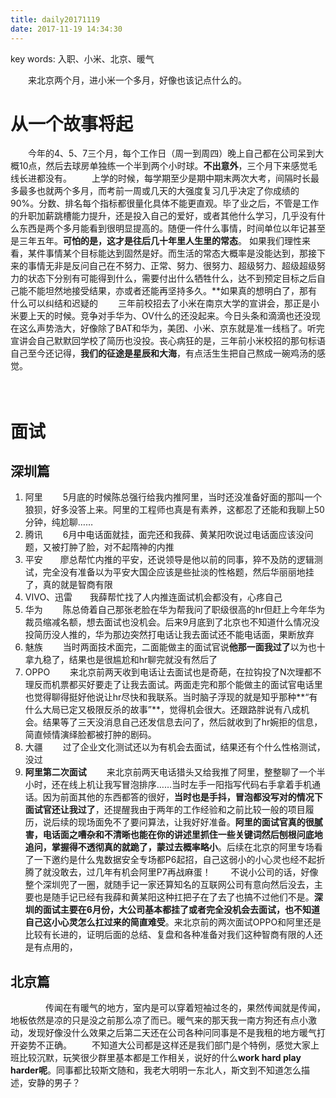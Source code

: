 ```yaml
---
title: daily20171119
date: 2017-11-19 14:34:30
---
```


key words: 入职、小米、北京、暖气

　　来北京两个月，进小米一个多月，好像也该记点什么的。
# 从一个故事将起
　　今年的4、5、7三个月，每个工作日（周一到周四）晚上自己都在公司呆到大概10点，然后去球房单独练一个半到两个小时球。**不出意外**，三个月下来感觉毛线长进都没有。
　　上学的时候，每学期至少是期中期末两次大考，间隔时长最多最多也就两个多月，而考前一周或几天的大强度复习几乎决定了你成绩的90%。分数、排名每个指标都很量化具体不能更直观。毕了业之后，不管是工作的升职加薪跳槽能力提升，还是投入自己的爱好，或者其他什么学习，几乎没有什么东西是两个多月能看到很明显提高的。随便一件什么事情，时间单位以年记甚至是三年五年。**可怕的是，这才是往后几十年里人生里的常态**。
如果我们理性来看，某件事情某个目标能达到固然是好。而生活的常态大概率是没能达到，那接下来的事情无非是反问自己在不努力、正常、努力、很努力、超级努力、超级超级努力的状态下分别有可能得到什么，需要付出什么牺牲什么，达不到预定目标之后自己能不能坦然地接受结果，亦或者还能再坚持多久。**如果真的想明白了，那有什么可以纠结和迟疑的
　　三年前校招去了小米在南京大学的宣讲会，那正是小米要上天的时候。竞争对手华为、OV什么的还没起来。今日头条和滴滴也还没现在这么声势浩大，好像除了BAT和华为，美团、小米、京东就是准一线档了。听完宣讲会自己默默回学校了简历也没投。丧心病狂的是，三年前小米校招的那句标语自己至今还记得，**我们的征途是星辰和大海**，有点活生生把自己熬成一碗鸡汤的感觉。

　　
# 面试

## 深圳篇
1. 阿里　　 5月底的时候陈总强行给我内推阿里，当时还没准备好面的那叫一个狼狈，好多没答上来。阿里的工程师也真是有素养，这都忍了还能和我聊上50分钟，纯尬聊……
2. 腾讯　　 6月中电话面就挂，面完还和我薛、黄某阳吹说过电话面应该没问题，又被打肿了脸，对不起隋神的内推
3. 平安　　廖总帮忙内推的平安，还说领导是他以前的同事，猝不及防的逻辑测试，完全没有准备以为平安大国企应该是些扯淡的性格题，然后华丽丽地挂了，真的就是智商有限
4. VIVO、迅雷　　我薛帮忙找了人内推连面试机会都没有，心疼自己
5. 华为　　 陈总倚着自己那张老脸在华为帮我问了职级很高的hr但赶上今年华为裁员缩减名额，想去面试也没机会。后来9月底到了北京也不知道什么情况没投简历没人推的，华为那边突然打电话让我去面试还不能电话面，果断放弃
6. 魅族　　 当时两面技术面完，二面能做主的面试官说**他那一面我过了**以为也十拿九稳了，结果也是很尴尬和hr聊完就没有然后了
7. OPPO　　 来北京前两天收到电话让去面试也是奇葩，在拉钩投了N次理都不理反而机票都买好要走了让我去面试。两面走完和那个能做主的面试官电话里也觉得聊得挺好他说让hr尽快和我联系。当时脑子浮现的就是知乎那种**“有什么大局已定又极限反杀的故事”**，觉得机会很大。还跟路胖说有八成机会。结果等了三天没消息自己还发信息去问了，然后就收到了hr婉拒的信息，简直倾情演绎脸都被打肿的剧码。
8. 大疆　　 过了企业文化测试还以为有机会去面试，结果还有个什么性格测试，没过
9. **阿里第二次面试**　　 来北京前两天电话猎头又给我推了阿里，整整聊了一个半小时，还在线上机让我写冒泡排序……当时左手一阳指写代码右手拿着手机通话。因为前面其他的东西都答的很好，**当时也是手抖，冒泡都没写对的情况下面试官还让我过了**，还提醒我由于两年的工作经验和之前比较一般的项目履历，说后续的现场面免不了要问算法，让我好好准备。**阿里的面试官真的很腻害，电话面之嘈杂和不清晰也能在你的讲述里抓住一些关键词然后刨根问底地追问，掌握得不透彻真的就跪了，蒙过去概率略小**。后续在北京的阿里专场看了一下邀约是什么鬼数据安全专场都P6起招，自己这弱小的小心灵也经不起折腾了就没敢去，过几年有机会阿里P7再战麻蛋！
　　不说小公司的话，好像整个深圳兜了一圈，就随手记一家还算知名的互联网公司有意向然后没去，主要也是随手记已经有我薛和黄某阳这种扛把子在了去了也搞不过他们不是。**深圳的面试主要在6月份，大公司基本都挂了或者完全没机会去面试，也不知道自己这小心灵怎么扛过来的简直难受**。来北京前的两次面试OPPO和阿里还是比较有长进的，证明后面的总结、复盘和各种准备对我们这种智商有限的人还是有点用的，

## 北京篇
　　　　传闻在有暖气的地方，室内是可以穿着短袖过冬的，果然传闻就是传闻，地板依然是凉的只是没之前那么凉了而已。暖气来的那天我一南方狗还有点小激动，发现好像没什么效果之后第二天还在公司各种问同事是不是我租的地方暖气打开姿势不正确。
　　不知道大公司都是这样还是我们部门是个特例，感觉大家上班比较沉默，玩笑很少群里基本都是工作相关，说好的什么**work hard play harder呢**。同事都比较斯文随和，我老大明明一东北人，斯文到不知道怎么描述，安静的男子？
